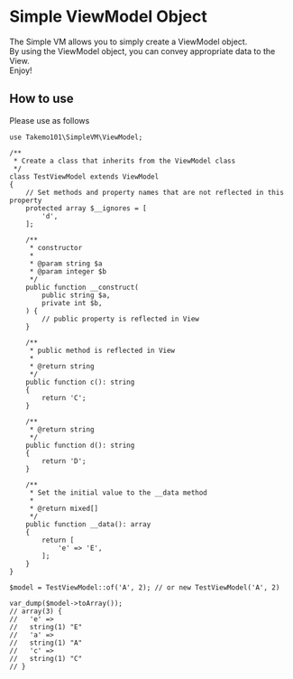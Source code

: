 # Simple ViewModel Object

The Simple VM allows you to simply create a ViewModel object.   
By using the ViewModel object, you can convey appropriate data to the View.  
Enjoy!  

## How to use
Please use as follows

```
use Takemo101\SimpleVM\ViewModel;

/**
 * Create a class that inherits from the ViewModel class
 */
class TestViewModel extends ViewModel
{
    // Set methods and property names that are not reflected in this property
    protected array $__ignores = [
        'd',
    ];

    /**
     * constructor
     *
     * @param string $a
     * @param integer $b
     */
    public function __construct(
        public string $a,
        private int $b,
    ) {
        // public property is reflected in View
    }

    /**
     * public method is reflected in View
     *
     * @return string
     */
    public function c(): string
    {
        return 'C';
    }

    /**
     * @return string
     */
    public function d(): string
    {
        return 'D';
    }

    /**
     * Set the initial value to the __data method
     *
     * @return mixed[]
     */
    public function __data(): array
    {
        return [
            'e' => 'E',
        ];
    }
}

$model = TestViewModel::of('A', 2); // or new TestViewModel('A', 2)

var_dump($model->toArray());
// array(3) {
//   'e' =>
//   string(1) "E"
//   'a' =>
//   string(1) "A"
//   'c' =>
//   string(1) "C"
// }

```
